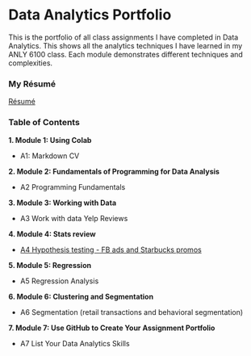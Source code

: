 # **Data Analytics Portfolio**

This is the portfolio of all class assignments I have completed in Data Analytics. This shows all the analytics techniques I have learned in my ANLY 6100 class. Each module demonstrates different techniques and complexities.

### My Résumé
[Résumé](https://colab.research.google.com/drive/1_eR5Y4123Pfous0-2uMVw-lxKtWXyYRi?usp=sharing)
### Table of Contents
**1. Module 1: Using Colab**

- A1: Markdown CV

**2. Module 2: Fundamentals of Programming for Data Analysis**

- A2 Programming Fundamentals

**3. Module 3: Working with Data**

- A3 Work with data Yelp Reviews

**4. Module 4: Stats review**

- [A4 Hypothesis testing - FB ads and Starbucks promos](https://colab.research.google.com/drive/1r192mZrhzYbL9rXvnE07mmFPFVptrzhf?usp=sharing)

**5. Module 5: Regression**

- A5 Regression Analysis

**6. Module 6: Clustering and Segmentation**

- A6 Segmentation (retail transactions and behavioral segmentation)

**7. Module 7: Use GitHub to Create Your Assignment Portfolio**

- A7 List Your Data Analytics Skills
